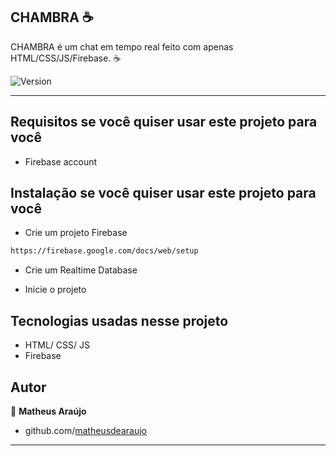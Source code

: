 CHAMBRA :coffee:
------------

CHAMBRA é um chat em tempo real feito com apenas HTML/CSS/JS/Firebase. :coffee:

<p>
  <img alt="Version" src="https://img.shields.io/badge/version-2.0-blue.svg?cacheSeconds=2592000" />
</p>

<hr>

Requisitos se você quiser usar este projeto para você
------------
 - Firebase account
 
Instalação se você quiser usar este projeto para você
 ------------
 
 - Crie um projeto Firebase
 ```sh
 https://firebase.google.com/docs/web/setup
 ```
 - Crie um Realtime Database
 
 - Inicie o projeto


Tecnologias usadas nesse projeto
------------
- HTML/ CSS/ JS
- Firebase

Autor
------------

👤 **Matheus Araújo**

* github.com/[matheusdearaujo](https://github.com/matheusdearaujo)

***


